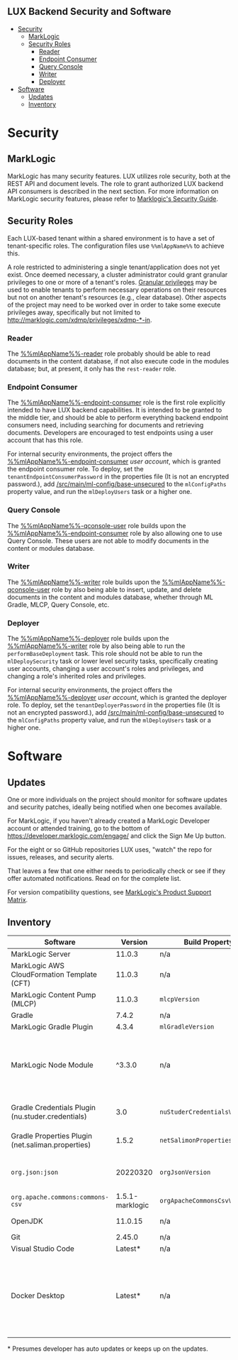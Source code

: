 ## **LUX Backend Security and Software**

- [Security](#security)
  - [MarkLogic](#marklogic)
  - [Security Roles](#security-roles)
    - [Reader](#reader)
    - [Endpoint Consumer](#endpoint-consumer)
    - [Query Console](#query-console)
    - [Writer](#writer)
    - [Deployer](#deployer)
- [Software](#software)
  - [Updates](#updates)
  - [Inventory](#inventory)

# Security

## MarkLogic

MarkLogic has many security features.  LUX utilizes role security, both at the REST API and document levels.  The role to grant authorized LUX backend API consumers is described in the next section.  For more information on MarkLogic security features, please refer to [Marklogic's Security Guide](https://docs.marklogic.com/guide/security).

## Security Roles

Each LUX-based tenant within a shared environment is to have a set of tenant-specific roles.  The configuration files use `%%mlAppName%%` to achieve this.

A role restricted to administering a single tenant/application does not yet exist.  Once deemed necessary, a cluster administrator could grant granular privileges to one or more of a tenant's roles.  [Granular privileges](https://docs.marklogic.com/11.0/guide/security-guide/en/granular-privileges/categories-of-granularity/privileges-to-administer-a-specific-aspect-of-a-specific-resource.html) may be used to enable tenants to perform necessary operations on their resources but not on another tenant's resources (e.g., clear database).  Other aspects of the project may need to be worked over in order to take some execute privileges away, specifically but not limited to http://marklogic.com/xdmp/privileges/xdmp-*-in.

### Reader

The [%%mlAppName%%-reader](/src/main/ml-config/base/security/roles/1-app-reader-role.json) role probably should be able to read documents in the content database, if not also execute code in the modules database; but, at present, it only has the `rest-reader` role.

### Endpoint Consumer

The [%%mlAppName%%-endpoint-consumer](/src/main/ml-config/base/security/roles/2-app-endpoint-consumer-role.json) role is the first role explicitly intended to have LUX backend capabilities.  It is intended to be granted to the middle tier, and should be able to perform everything backend endpoint consumers need, including searching for documents and retrieving documents.  Developers are encouraged to test endpoints using a user account that has this role.

For internal security environments, the project offers the [%%mlAppName%%-endpoint-consumer](/src/main/ml-config/base/security/users/app-endpoint-consumer-user.json) *user account*, which is granted the endpoint consumer role.  To deploy, set the `tenantEndpointConsumerPassword` in the properties file (It is not an encrypted password.), add [/src/main/ml-config/base-unsecured](/src/main/ml-config/base-unsecured) to the `mlConfigPaths` property value, and run the `mlDeployUsers` task or a higher one.  

### Query Console

The [%%mlAppName%%-qconsole-user](/src/main/ml-config/base/security/roles/3-app-qconsole-user.json) role builds upon the [%%mlAppName%%-endpoint-consumer](/src/main/ml-config/base/security/roles/2-app-endpoint-consumer-role.json) role by also allowing one to use Query Console.  These users are not able to modify documents in the content or modules database.

### Writer

The [%%mlAppName%%-writer](/src/main/ml-config/base/security/roles/4-app-writer-role.json) role builds upon the [%%mlAppName%%-qconsole-user](/src/main/ml-config/base/security/roles/3-app-qconsole-user.json) role by also being able to insert, update, and delete documents in the content and modules database, whether through ML Gradle, MLCP, Query Console, etc.

### Deployer

The [%%mlAppName%%-deployer](/src/main/ml-config/base/security/roles/5-app-deployer-role.json) role builds upon the [%%mlAppName%%-writer](/src/main/ml-config/base/security/roles/4-app-writer-role.json) role by also being able to run the `performBaseDeployment` task.  This role should not be able to run the `mlDeploySecurity` task or lower level security tasks, specifically creating user accounts, changing a user account's roles and privileges, and changing a role's inherited roles and privileges.

For internal security environments, the project offers the [%%mlAppName%%-deployer](/src/main/ml-config/base/security/users/app-deployer-user.json) *user account*, which is granted the deployer role.  To deploy, set the `tenantDeployerPassword` in the properties file (It is not an encrypted password.), add [/src/main/ml-config/base-unsecured](/src/main/ml-config/base-unsecured) to the `mlConfigPaths` property value, and run the `mlDeployUsers` task or a higher one.

# Software

## Updates

One or more individuals on the project should monitor for software updates and security patches, ideally being notified when one becomes available.

For MarkLogic, if you haven't already created a MarkLogic Developer account or attended training, go to the bottom of https://developer.marklogic.com/engage/ and click the Sign Me Up button.

For the eight or so GitHub repositories LUX uses, "watch" the repo for issues, releases, and security alerts.

That leaves a few that one either needs to periodically check or see if they offer automated notifications.  Read on for the complete list.

For version compatibility questions, see [MarkLogic's Product Support Matrix](https://developer.marklogic.com/products/support-matrix/).

## Inventory

| Software | Version | Build Property | Link | Notes |
|----------|---------|----------------|------|-------|
| MarkLogic Server | 11.0.3 | n/a | https://developer.marklogic.com/products/marklogic-server | | 
| MarkLogic AWS CloudFormation Template (CFT) | 11.0.3 | n/a | https://github.com/marklogic/cloud-enablement-aws/tree/11.0-master | LUX uses a modified version, maintained in a private repo. |
| MarkLogic Content Pump (MLCP) | 11.0.3 | `mlcpVersion` | https://github.com/marklogic/marklogic-contentpump | Loading content in MarkLogic. |
| Gradle | 7.4.2 | n/a | https://github.com/gradle/gradle | Post-CFT deployment. |
| MarkLogic Gradle Plugin | 4.3.4 | `mlGradleVersion` | https://github.com/marklogic-community/ml-gradle | Post-CFT deployment. |
| MarkLogic Node Module | ^3.3.0 | n/a | https://www.npmjs.com/package/marklogic | To check the version used by LUX's middle tier, check its [package.json](https://github.com/project-lux/lux-middletier/blob/main/package.json). For additional information, see [Generated Data Service Interfaces](./lux-backend-api-usage.md#generated-data-service-interfaces). |
| Gradle Credentials Plugin (nu.studer.credentials) | 3.0 | `nuStuderCredentialsVersion` | https://github.com/etiennestuder/gradle-credentials-plugin | Used to avoid clear text passwords in the Gradle properties files. |
| Gradle Properties Plugin (net.saliman.properties) | 1.5.2 | `netSalimonPropertiesVersion` | https://github.com/stevesaliman/gradle-properties-plugin | Provides support for `gradle-[env].properties` files. |
| `org.json:json` | 20220320 | `orgJsonVersion` | https://search.maven.org/artifact/org.json/json | Provides CSV to JSON support to the `processSearchTagConfig` Gradle task. |
| `org.apache.commons:commons-csv` | 1.5.1-marklogic | `orgApacheCommonsCsvVersion` | https://search.maven.org/artifact/org.apache.commons/commons-csv | Provides/extends CSV support to MLCP. |
| OpenJDK | 11.0.15 | n/a | https://openjdk.java.net/ | Required to run Gradle, MLCP, and CoRB. |
| Git | 2.45.0 | n/a | https://git-scm.com/downloads | Source control. |
| Visual Studio Code | Latest* | n/a | https://code.visualstudio.com/Download | IDE |
| Docker Desktop | Latest* | n/a | https://www.docker.com/products/docker-desktop | Those with a Docker subscription or otherwise in compliance with their [Pricing & Subscriptions](https://www.docker.com/pricing/) may optionally create their local developer environment using Docker. |

\* Presumes developer has auto updates or keeps up on the updates.

